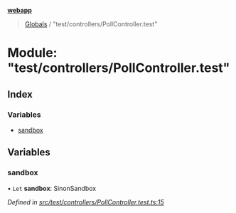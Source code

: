 **[webapp](../README.md)**

> [Globals](../globals.md) / "test/controllers/PollController.test"

# Module: "test/controllers/PollController.test"

## Index

### Variables

* [sandbox](_test_controllers_pollcontroller_test_.md#sandbox)

## Variables

### sandbox

• `Let` **sandbox**: SinonSandbox

*Defined in [src/test/controllers/PollController.test.ts:15](https://github.com/BESTUPC/voting-web-app/blob/443129a/src/test/controllers/PollController.test.ts#L15)*

